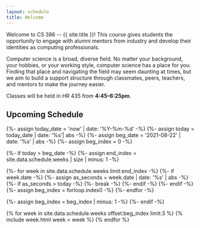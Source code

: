 ```yaml
---
layout: schedule
title: Welcome
---
```


Welcome to CS 386 -- {{ site.title }}! This course gives students the opportunity to engage with alumni mentors from industry and develop their identities as computing professionals.

Computer science is a broad, diverse field. No matter your background, your hobbies, or your working style, computer science has a place for you. Finding that place and navigating the field may seem daunting at times, but we aim to build a support structure through classmates, peers, teachers, and mentors to make the journey easier.

Classes will be held in HR 435 from **4:45&ndash;6:25pm**.

## Upcoming Schedule

{%- assign today_date = 'now' | date: '%Y-%m-%d' -%}
{%- assign today = today_date | date: '%s'| abs -%}
{%- assign beg_date = '2021-08-22' | date: '%s' | abs -%}
{%- assign beg_index = 0 -%}

{%- if today > beg_date -%}
  {%- assign end_index = site.data.schedule.weeks | size | minus: 1 -%}

  {%- for week in site.data.schedule.weeks limit:end_index -%}
    {%- if week.date -%}
      {%- assign as_seconds = week.date | date: '%s' | abs -%}
      {%- if as_seconds > today -%}
        {%- break -%}
      {%- endif -%}
    {%- endif -%}
    {%- assign beg_index = forloop.index0 -%}
  {%- endfor -%}

  {%- assign beg_index = beg_index | minus: 1 -%}
{%- endif -%}

{% for week in site.data.schedule.weeks offset:beg_index limit:3 %}
{% include week.html week = week %}
{% endfor %}


<script>
document.addEventListener('DOMContentLoaded', () => {
  (document.querySelectorAll('.notification .delete') || []).forEach(($delete) => {
    $notification = $delete.parentNode;
    $delete.addEventListener('click', () => {
      $notification.parentNode.removeChild($notification);
    });
  });
});
</script>
